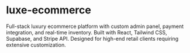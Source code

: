 # luxe-ecommerce
Full-stack luxury ecommerce platform with custom admin panel, payment integration, and real-time inventory. Built with React, Tailwind CSS, Supabase, and Stripe API. Designed for high-end retail clients requiring extensive customization.
